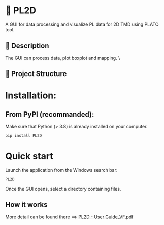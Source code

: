 # 📘 PL2D

A GUI for data processing and visualize PL data for 2D TMD using PLATO tool. 

## 🧪 Description

The GUI can process data, plot boxplot and mapping. \

## 📂 Project Structure

# Installation:
## From PyPI (recommanded):

Make sure that Python (> 3.8) is already installed on your computer.

```bash
pip install PL2D
```

# Quick start

Launch the application from the Windows search bar:

```
PL2D
```

Once the GUI opens, select a directory containing files.

## How it works 

More detail can be found there ==> [PL2D - User Guide_VF.pdf](https://github.com/user-attachments/files/20815938/PL2D.-.User.Guide_VF.pdf)
